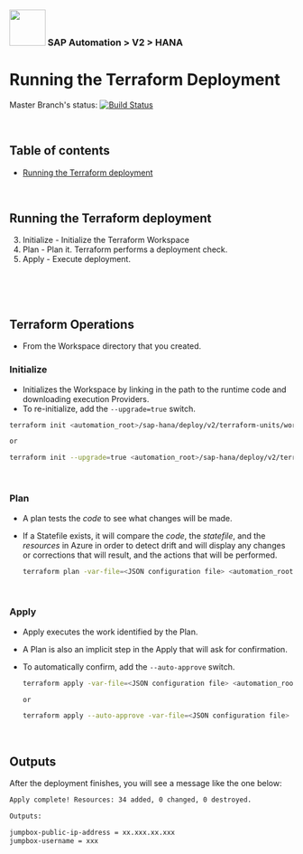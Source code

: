 ### <img src="../../../documentation/assets/UnicornSAPBlack256x256.png" width="64px"> SAP Automation > V2 > HANA <!-- omit in toc -->
# Running the Terraform Deployment <!-- omit in toc -->

Master Branch's status: [![Build Status](https://dev.azure.com/azuresaphana/Azure-SAP-HANA/_apis/build/status/Azure.sap-hana.v2?branchName=master)](https://dev.azure.com/azuresaphana/Azure-SAP-HANA/_build/latest?definitionId=6&branchName=master)

<br>

## Table of contents <!-- omit in toc -->
- [Running the Terraform deployment](#running-the-terraform-deployment)

<br>

## Running the Terraform deployment


3. Initialize - Initialize the Terraform Workspace
4. Plan - Plan it. Terraform performs a deployment check.
5. Apply - Execute deployment.

<br><br><br>

## Terraform Operations

- From the Workspace directory that you created.

### Initialize

- Initializes the Workspace by linking in the path to the runtime code and downloading execution Providers.
- To re-initialize, add the `--upgrade=true` switch.

```bash
terraform init <automation_root>/sap-hana/deploy/v2/terraform-units/workspace/SAP_Library/TFE

or

terraform init --upgrade=true <automation_root>/sap-hana/deploy/v2/terraform-units/workspace/SAP_Library/TFE
```

<br>

### Plan

- A plan tests the *code* to see what changes will be made.
- If a Statefile exists, it will compare the *code*, the *statefile*, and the *resources* in Azure in order to detect drift and will display any changes or corrections that will result, and the actions that will be performed.

  ```bash
  terraform plan -var-file=<JSON configuration file> <automation_root>/sap-hana/deploy/v2/terraform
  ```

<br>

### Apply

- Apply executes the work identified by the Plan.
- A Plan is also an implicit step in the Apply that will ask for confirmation.
- To automatically confirm, add the `--auto-approve` switch.

  ```bash
  terraform apply -var-file=<JSON configuration file> <automation_root>/sap-hana/deploy/v2/terraform

  or

  terraform apply --auto-approve -var-file=<JSON configuration file> <automation_root>/sap-hana/deploy/v2/terraform
  ```

<br>

## Outputs

After the deployment finishes, you will see a message like the one below:

```bash
Apply complete! Resources: 34 added, 0 changed, 0 destroyed.

Outputs:

jumpbox-public-ip-address = xx.xxx.xx.xxx
jumpbox-username = xxx
``` 
